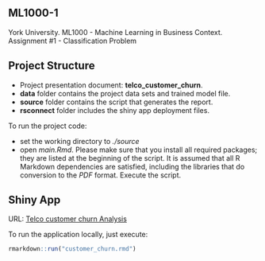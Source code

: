 ## ML1000-1
York University. ML1000 - Machine Learning in Business Context. Assignment #1 - Classification Problem

## Project Structure

* Project presentation document: **telco_customer_churn**.  
* **data** folder contains the project data sets and trained model file. 
* **source** folder contains the script that generates the report.
* **rsconnect** folder includes the shiny app deployment files.

To run the project code:

* set the working directory to *./source*
* open *main.Rmd*. Please make sure that you install all required packages; they are listed at the beginning of the script. It is assumed that all R Markdown dependencies are satisfied, including the libraries that do conversion to the *PDF* format. Execute the script.


## Shiny App

URL: [Telco customer churn Analysis](https://li-ketao.shinyapps.io/customer-churn/)

To run the application locally, just execute:
```r
rmarkdown::run("customer_churn.rmd")
```
